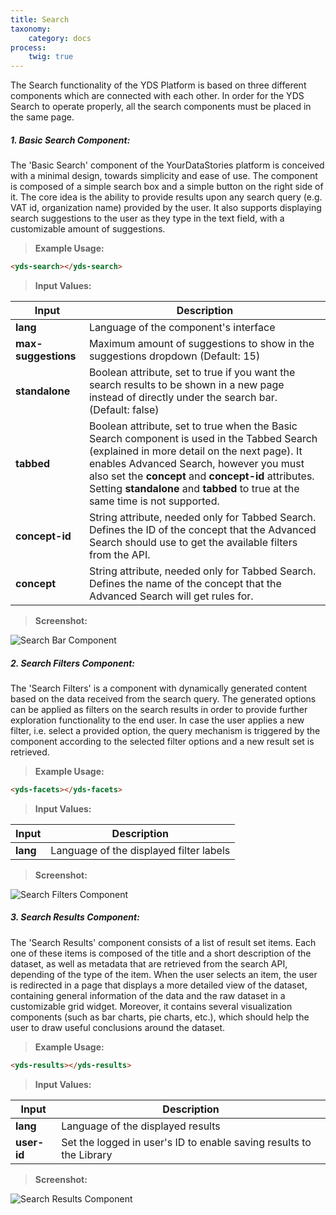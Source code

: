 ```yaml
---
title: Search
taxonomy:
    category: docs
process:
	twig: true
---
```


The Search functionality of the YDS Platform is based on three different
components which are connected with each other. In order for the YDS Search to
operate properly, all the search components must be placed in the same page.

##### 1. Basic Search Component:

The 'Basic Search' component of the YourDataStories platform is conceived with a
minimal design, towards simplicity and ease of use. The component is composed of
a simple search box and a simple button on the right side of it. The core idea is
the ability to provide results upon any search query (e.g. VAT id, organization name)
provided by the user. It also supports displaying search suggestions to the user
as they type in the text field, with a customizable amount of suggestions.

> **Example Usage:**

```html
<yds-search></yds-search>
```

> **Input Values:**

| Input  | Description |
| ------ | ----------- |
| **lang** | Language of the component's interface |
| **max-suggestions** | Maximum amount of suggestions to show in the suggestions dropdown (Default: 15) |
| **standalone** | Boolean attribute, set to true if you want the search results to be shown in a new page instead of directly under the search bar. (Default: false) |
| **tabbed** | Boolean attribute, set to true when the Basic Search component is used in the Tabbed Search (explained in more detail on the next page). It enables Advanced Search, however you must also set the **concept** and **concept-id** attributes. Setting **standalone** and **tabbed** to true at the same time is not supported. |
| **concept-id** | String attribute, needed only for Tabbed Search. Defines the ID of the concept that the Advanced Search should use to get the available filters from the API. |
| **concept** | String attribute, needed only for Tabbed Search. Defines the name of the concept that the Advanced Search will get rules for. |

> **Screenshot:**

![Search Bar Component](/user/images/search_bar.jpg)

##### 2. Search Filters Component:

The 'Search Filters' is a component with dynamically generated content based on
the data received from the search query. The generated options can be applied as
filters on the search results in order to provide further exploration functionality
to the end user. In case the user applies a new filter, i.e. select a provided option,
the query mechanism is triggered by the component according to the selected filter
options and a new result set is retrieved.

> **Example Usage:**

```html
<yds-facets></yds-facets>
```

> **Input Values:**

| Input  | Description |
| ------ | ----------- |
| **lang** | Language of the displayed filter labels |

> **Screenshot:**

![Search Filters Component](/user/images/search_filters.jpg)

##### 3. Search Results Component:

The 'Search Results' component consists of a list of result set items. Each
one of these items is composed of the title and a short description of the dataset,
as well as metadata that are retrieved from the search API, depending of the type of
the item. When the user selects an item, the user is redirected in a page that displays
a more detailed view of the dataset, containing general information of the data and the
raw dataset in a customizable grid widget. Moreover, it contains several visualization
components (such as bar charts, pie charts, etc.), which should help the user to draw
useful conclusions around the dataset.

> **Example Usage:**

```html
<yds-results></yds-results>
```

> **Input Values:**

| Input  | Description |
| ------ | ----------- |
| **lang** | Language of the displayed results |
| **user-id** | Set the logged in user's ID to enable saving results to the Library |

> **Screenshot:**

![Search Results Component](/user/images/search_results.jpg)